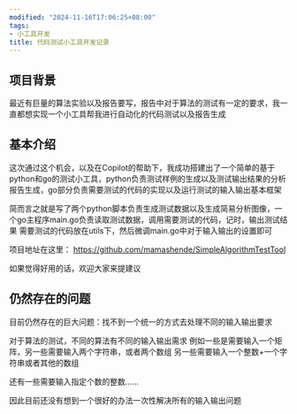 ```yaml
---
modified: "2024-11-16T17:06:25+08:00"
tags:
- 小工具开发
title: 代码测试小工具开发记录
---
```


## 项目背景

最近有巨量的算法实验以及报告要写，报告中对于算法的测试有一定的要求，我一直都想实现一个小工具帮我进行自动化的代码测试以及报告生成

## 基本介绍

这次通过这个机会，以及在Copilot的帮助下，我成功搭建出了一个简单的基于python和go的测试小工具，python负责测试样例的生成以及测试输出结果的分析报告生成，go部分负责需要测试的代码的实现以及运行测试的输入输出基本框架

简而言之就是写了两个python脚本负责生成测试数据以及生成简易分析图像，一个go主程序main.go负责读取测试数据，调用需要测试的代码，记时，输出测试结果
需要测试的代码放在utils下，然后微调main.go中对于输入输出的设置即可

项目地址在这里：
https://github.com/mamashende/SimpleAlgorithmTestTool

如果觉得好用的话，欢迎大家来提建议

## 仍然存在的问题

目前仍然存在的巨大问题：找不到一个统一的方式去处理不同的输入输出要求

对于算法的测试，不同的算法有不同的输入输出需求
例如一些是需要输入一个矩阵，另一些需要输入两个字符串，或者两个数组
另一些需要输入一个整数+一个字符串或者其他的数组

还有一些需要输入指定个数的整数......

因此目前还没有想到一个很好的办法一次性解决所有的输入输出问题
